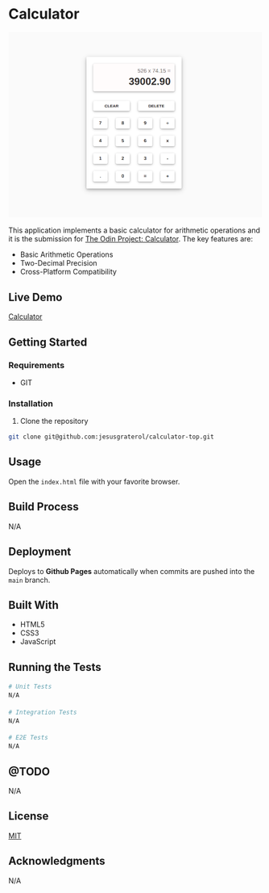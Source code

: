 # Calculator

![Calculator](./readme-assets/screenshot-01.png)

This application implements a basic calculator for arithmetic operations and it is the submission for [The Odin Project: Calculator](https://www.theodinproject.com/lessons/foundations-calculator). The key features are:

- Basic Arithmetic Operations
- Two-Decimal Precision
- Cross-Platform Compatibility





## Live Demo

[Calculator](https://jesusgraterol.github.io/calculator-top/)





## Getting Started

### Requirements

- GIT

### Installation

1) Clone the repository
```bash
git clone git@github.com:jesusgraterol/calculator-top.git
```





## Usage

Open the `index.html` file with your favorite browser.





## Build Process

N/A





## Deployment

Deploys to **Github Pages** automatically when commits are pushed into the `main` branch.






## Built With

- HTML5
- CSS3
- JavaScript





## Running the Tests

```bash
# Unit Tests
N/A

# Integration Tests
N/A

# E2E Tests
N/A
```





## @TODO

N/A





## License

[MIT](https://choosealicense.com/licenses/mit/)





## Acknowledgments

N/A